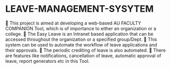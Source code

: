 # LEAVE-MANAGEMENT-SYSYTEM
	This project is aimed at developing a web-based AU FACULTY COMPANION Tool, which is of importance to either an organization or a college. 
	The Easy Leave is an Intranet based application that can be accessed throughout the organization or a specified group/Dept. 
	This system can be used to automate the workflow of leave applications and their approvals.
	 The periodic crediting of leave is also automated. 
	There are features like notifications, cancellation of leave, automatic approval of leave, report generators etc in this Tool.

